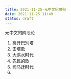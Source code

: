```yaml
---
title: 2021-11-25-元中文招募贴
date: 2021-11-25 11:49
status: draft
---
```

元中文的阶段论

1. 离开巴别塔
2. 击壤歌
3. 大洪水时代
4. 先民的歌
5. 司马迁时代
6. 